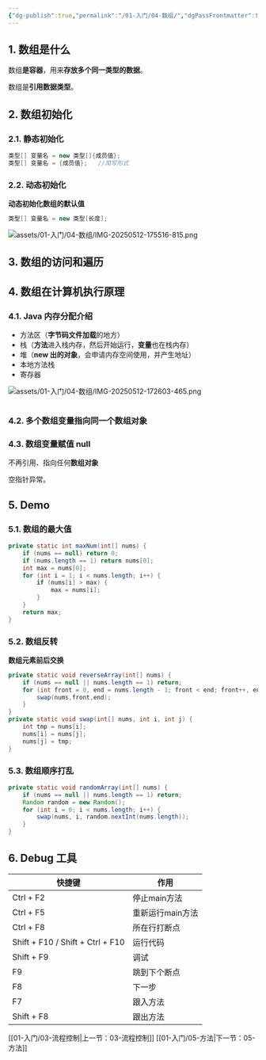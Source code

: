 ```yaml
---
{"dg-publish":true,"permalink":"/01-入门/04-数组/","dgPassFrontmatter":true}
---
```



## 1. 数组是什么

数组**是容器**，用来**存放多个同一类型的数据**。

数组是**引用数据类型**。

## 2. 数组初始化

### 2.1. 静态初始化
```Java
类型[] 变量名 = new 类型[]{成员值};
类型[] 变量名 = {成员值};	//简写形式
```

### 2.2. 动态初始化

**动态初始化数组的默认值**
```Java
类型[] 变量名 = new 类型[长度];
```

![assets/01-入门/04-数组/IMG-20250512-175516-815.png](/img/user/assets/01-%E5%85%A5%E9%97%A8/04-%E6%95%B0%E7%BB%84/IMG-20250512-175516-815.png)


## 3. 数组的访问和遍历

## 4. 数组在计算机执行原理


### 4.1. **Java 内存分配介绍**

- 方法区（**字节码文件加载**的地方）
- 栈（**方法**进入栈内存，然后开始运行，**变量**也在栈内存）
- 堆（**new 出的对象**，会申请内存空间使用，并产生地址）
- 本地方法栈
- 寄存器

![assets/01-入门/04-数组/IMG-20250512-172603-465.png](/img/user/assets/01-%E5%85%A5%E9%97%A8/04-%E6%95%B0%E7%BB%84/IMG-20250512-172603-465.png)

```

```

### 4.2. 多个数组变量指向同一个**数组对象**

### 4.3. 数组变量赋值 null

不再引用、指向任何**数组对象**

空指针异常。

## 5. Demo

### 5.1. 数组的最大值
```Java
private static int maxNum(int[] nums) {  
    if (nums == null) return 0;  
    if (nums.length == 1) return nums[0];  
    int max = nums[0];  
    for (int i = 1; i < nums.length; i++) {  
        if (nums[i] > max) {  
            max = nums[i];  
        }  
    }  
    return max;  
}
```
### 5.2. 数组反转

**数组元素前后交换**
```Java
private static void reverseArray(int[] nums) {  
    if (nums == null || nums.length == 1) return;  
    for (int front = 0, end = nums.length - 1; front < end; front++, end--) {  
        swap(nums,front,end);  
    }  
}
private static void swap(int[] nums, int i, int j) {  
    int tmp = nums[i];  
    nums[i] = nums[j];  
    nums[j] = tmp;  
}
```

### 5.3. 数组顺序打乱

```Java
private static void randomArray(int[] nums) {  
    if (nums == null || nums.length == 1) return;  
    Random random = new Random();  
    for (int i = 0; i < nums.length; i++) {  
        swap(nums, i, random.nextInt(nums.length));  
    }  
}
```
## 6. Debug 工具


| 快捷键                           | 作用             |
| -------------------------------- | ---------------- |
| Ctrl + F2                        | 停止main方法     |
| Ctrl + F5                        | 重新运行main方法 |
| Ctrl + F8                        | 所在行打断点     |
| Shift + F10 / Shift + Ctrl + F10 | 运行代码         |
| Shift + F9                       | 调试             |
| F9                               | 跳到下个断点     |
| F8                               | 下一步           |
| F7                               | 跟入方法         |
| Shift + F8                       | 跟出方法         |

[[01-入门/03-流程控制\|上一节：03-流程控制]]
[[01-入门/05-方法\|下一节：05-方法]]
